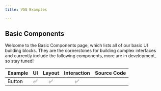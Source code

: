 ```yaml
---
title: VGG Examples

---
```


## Basic Components

Welcome to the Basic Components page, which lists all of our basic UI building blocks. They are the cornerstones for building complex interfaces and currently include the following components, more are in development, so stay tuned!



| Example |  UI  | Layout | Interaction | Source Code |
| :------ | :--: | :----: | :---------: | :---------: |
| Button  |  ✅   |   ✅    |      ✅      |             |

